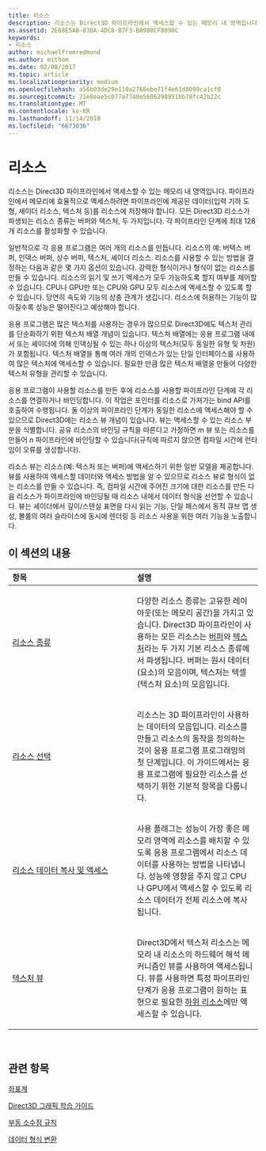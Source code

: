 ```yaml
---
title: 리소스
description: 리소스는 Direct3D 파이프라인에서 액세스할 수 있는 메모리 내 영역입니다.
ms.assetid: 2E68E5A8-83DA-4DC8-B7F3-B8988CF8090C
keywords:
- 리소스
author: michaelfromredmond
ms.author: mithom
ms.date: 02/08/2017
ms.topic: article
ms.localizationpriority: medium
ms.openlocfilehash: a56b03de29e110a2768ebe71f4e61d8099ca1cf8
ms.sourcegitcommit: 71e8eae5c077a7740e5606298951bb78fc42b22c
ms.translationtype: MT
ms.contentlocale: ko-KR
ms.lasthandoff: 11/14/2018
ms.locfileid: "6673036"
---
```

# <a name="resources"></a>리소스


리소스는 Direct3D 파이프라인에서 액세스할 수 있는 메모리 내 영역입니다. 파이프라인에서 메모리에 효율적으로 액세스하려면 파이프라인에 제공된 데이터(입력 기하 도형, 셰이더 리소스, 텍스처 등)를 리소스에 저장해야 합니다. 모든 Direct3D 리소스가 파생되는 리소스 종류는 버퍼와 텍스처, 두 가지입니다. 각 파이프라인 단계에 최대 128개 리소스를 활성화할 수 있습니다.

일반적으로 각 응용 프로그램은 여러 개의 리소스를 만듭니다. 리소스의 예: 버텍스 버퍼, 인덱스 버퍼, 상수 버퍼, 텍스처, 셰이더 리소스. 리소스를 사용할 수 있는 방법을 결정하는 다음과 같은 몇 가지 옵션이 있습니다. 강력한 형식이거나 형식이 없는 리소스를 만들 수 있습니다. 리소스의 읽기 및 쓰기 액세스가 모두 가능하도록 할지 여부를 제어할 수 있습니다. CPU나 GPU만 또는 CPU와 GPU 모두 리소스에 액세스할 수 있도록 할 수 있습니다. 당연히 속도와 기능의 상충 관계가 생깁니다. 리소스에 허용하는 기능이 많아질수록 성능은 떨어진다고 예상해야 합니다.

응용 프로그램은 많은 텍스처를 사용하는 경우가 많으므로 Direct3D에도 텍스처 관리를 단순화하기 위한 텍스처 배열 개념이 있습니다. 텍스처 배열에는 응용 프로그램 내에서 또는 셰이더에 의해 인덱싱될 수 있는 하나 이상의 텍스처(모두 동일한 유형 및 차원)가 포함됩니다. 텍스처 배열을 통해 여러 개의 인덱스가 있는 단일 인터페이스를 사용하여 많은 텍스처에 액세스할 수 있습니다. 필요한 만큼 많은 텍스처 배열을 만들어 다양한 텍스처 유형을 관리할 수 있습니다.

응용 프로그램이 사용할 리소스를 만든 후에 리소스를 사용할 파이프라인 단계에 각 리소스를 연결하거나 바인딩합니다. 이 작업은 포인터를 리소스로 가져가는 bind API를 호출하여 수행됩니다. 둘 이상의 파이프라인 단계가 동일한 리소스에 액세스해야 할 수 있으므로 Direct3D에는 리소스 뷰 개념이 있습니다. 뷰는 액세스할 수 있는 리소스 부분을 식별합니다. 공유 리소스의 바인딩 규칙을 따른다고 가정하면 *m* 뷰 또는 리소스를 만들어 *n* 파이프라인에 바인딩할 수 있습니다(규칙에 따르지 않으면 컴파일 시간에 런타임이 오류를 생성합니다).

리소스 뷰는 리소스(예: 텍스처 또는 버퍼)에 액세스하기 위한 일반 모델을 제공합니다. 뷰를 사용하여 액세스할 데이터와 액세스 방법을 알 수 있으므로 리소스 뷰로 형식이 없는 리소스를 만들 수 있습니다. 즉, 컴파일 시간에 주어진 크기에 대한 리소스를 만든 다음 리소스가 파이프라인에 바인딩될 때 리소스 내에서 데이터 형식을 선언할 수 있습니다. 뷰는 셰이더에서 깊이/스텐실 표면을 다시 읽는 기능, 단일 패스에서 동적 큐브 맵 생성, 볼륨의 여러 슬라이스에 동시에 렌더링 등 리소스 사용을 위한 여러 기능을 노출합니다.

## <a name="span-idin-this-sectionspanin-this-section"></a><span id="in-this-section"></span>이 섹션의 내용


<table>
<colgroup>
<col width="50%" />
<col width="50%" />
</colgroup>
<thead>
<tr class="header">
<th align="left">항목</th>
<th align="left">설명</th>
</tr>
</thead>
<tbody>
<tr class="odd">
<td align="left"><p><a href="resource-types.md">리소스 종류</a></p></td>
<td align="left"><p>다양한 리소스 종류는 고유한 레이아웃(또는 메모리 공간)을 가지고 있습니다. Direct3D 파이프라인이 사용하는 모든 리소스는 <a href="resource-types.md#buffer-resources">버퍼</a>와 <a href="resource-types.md#texture-resources">텍스처</a>라는 두 가지 기본 리소스 종류에서 파생됩니다. 버퍼는 원시 데이터(요소)의 모음이며, 텍스처는 텍셀(텍스처 요소)의 모음입니다.</p></td>
</tr>
<tr class="even">
<td align="left"><p><a href="choosing-a-resource.md">리소스 선택</a></p></td>
<td align="left"><p>리소스는 3D 파이프라인이 사용하는 데이터의 모음입니다. 리소스를 만들고 리소스의 동작을 정의하는 것이 응용 프로그램 프로그래밍의 첫 단계입니다. 이 가이드에서는 응용 프로그램에 필요한 리소스를 선택하기 위한 기본적 항목을 다룹니다.</p></td>
</tr>
<tr class="odd">
<td align="left"><p><a href="copying-and-accessing-resource-data.md">리소스 데이터 복사 및 액세스</a></p></td>
<td align="left"><p>사용 플래그는 성능이 가장 좋은 메모리 영역에 리소스를 배치할 수 있도록 응용 프로그램에서 리소스 데이터를 사용하는 방법을 나타냅니다. 성능에 영향을 주지 않고 CPU나 GPU에서 액세스할 수 있도록 리소스 데이터가 전체 리소스에 복사됩니다.</p></td>
</tr>
<tr class="even">
<td align="left"><p><a href="texture-views.md">텍스처 뷰</a></p></td>
<td align="left"><p>Direct3D에서 텍스처 리소스는 메모리 내 리소스의 하드웨어 해석 메커니즘인 뷰를 사용하여 액세스됩니다. 뷰를 사용하면 특정 파이프라인 단계가 응용 프로그램이 원하는 표현으로 필요한 <a href="resource-types.md">하위 리소스</a>에만 액세스할 수 있습니다.</p></td>
</tr>
</tbody>
</table>

 

## <a name="span-idrelated-topicsspanrelated-topics"></a><span id="related-topics"></span>관련 항목


[좌표계](coordinate-systems.md)

[Direct3D 그래픽 학습 가이드](index.md)

[부동 소수점 규칙](floating-point-rules.md)

[데이터 형식 변환](data-type-conversion.md)
